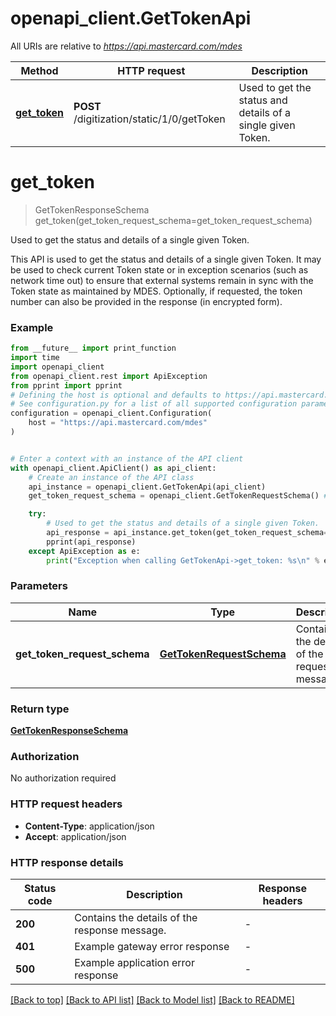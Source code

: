 # openapi_client.GetTokenApi

All URIs are relative to *https://api.mastercard.com/mdes*

Method | HTTP request | Description
------------- | ------------- | -------------
[**get_token**](GetTokenApi.md#get_token) | **POST** /digitization/static/1/0/getToken | Used to get the status and details of a single given Token.


# **get_token**
> GetTokenResponseSchema get_token(get_token_request_schema=get_token_request_schema)

Used to get the status and details of a single given Token.

This API is used to get the status and details of a single given Token. It may be used to check current Token state or in exception scenarios (such as network time out) to ensure that external systems remain in sync with the Token state as maintained by MDES. Optionally, if requested, the token number can also be provided in the response (in encrypted form).  

### Example

```python
from __future__ import print_function
import time
import openapi_client
from openapi_client.rest import ApiException
from pprint import pprint
# Defining the host is optional and defaults to https://api.mastercard.com/mdes
# See configuration.py for a list of all supported configuration parameters.
configuration = openapi_client.Configuration(
    host = "https://api.mastercard.com/mdes"
)


# Enter a context with an instance of the API client
with openapi_client.ApiClient() as api_client:
    # Create an instance of the API class
    api_instance = openapi_client.GetTokenApi(api_client)
    get_token_request_schema = openapi_client.GetTokenRequestSchema() # GetTokenRequestSchema | Contains the details of the request message.  (optional)

    try:
        # Used to get the status and details of a single given Token.
        api_response = api_instance.get_token(get_token_request_schema=get_token_request_schema)
        pprint(api_response)
    except ApiException as e:
        print("Exception when calling GetTokenApi->get_token: %s\n" % e)
```

### Parameters

Name | Type | Description  | Notes
------------- | ------------- | ------------- | -------------
 **get_token_request_schema** | [**GetTokenRequestSchema**](GetTokenRequestSchema.md)| Contains the details of the request message.  | [optional] 

### Return type

[**GetTokenResponseSchema**](GetTokenResponseSchema.md)

### Authorization

No authorization required

### HTTP request headers

 - **Content-Type**: application/json
 - **Accept**: application/json

### HTTP response details
| Status code | Description | Response headers |
|-------------|-------------|------------------|
**200** | Contains the details of the response message.  |  -  |
**401** | Example gateway error response  |  -  |
**500** | Example application error response  |  -  |

[[Back to top]](#) [[Back to API list]](../README.md#documentation-for-api-endpoints) [[Back to Model list]](../README.md#documentation-for-models) [[Back to README]](../README.md)

